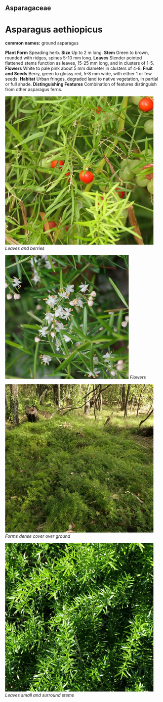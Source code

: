 ## Asparagaceae
# Asparagus aethiopicus
**common names:** ground asparagus

**Plant Form** Speading herb. **Size** Up to 2 m long. **Stem** Green to brown, rounded with ridges, spines 5-10 mm long. **Leaves** Slender pointed flattened stems function as leaves, 15-25 mm long, and in clusters of 1-5. **Flowers** White to pale pink about 5 mm diameter in clusters of 4-8. **Fruit and Seeds** Berry, green to glossy red, 5-8 mm wide, with either 1 or few seeds. **Habitat** Urban fringes, degraded land to native vegetation, in partial or full shade. **Distinguishing Features** Combination of features distinguish from other asparagus ferns.


![Leaves and berries](88310_P1233882.jpg)
 *Leaves and berries* 

![Flowers](64995_P1042587.jpg)
 *Flowers* 

![Forms dense cover over ground](88669_P1222932.jpg)
 *Forms dense cover over ground* 

![Leaves small and surround stems](104699_P1234749.jpg)
 *Leaves small and surround stems* 

